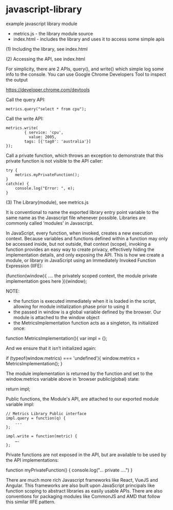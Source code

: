 # javascript-library
example javascript library module

* metrics.js  - the library module source
* index.html - includes the library and uses it to access some simple apis 

(1) Including the library, see index.html

<script src='metrics.js'></script>

(2) Accessing the API, see index.html

For simplicity, there are 2 APIs, query(), and write() which simple log some info to the console. You can use Google Chrome Developers Tool to inspect the output

https://developer.chrome.com/devtools

Call the query API:

	metrics.query("select * from cpu");
	
Call the write API:

	metrics.write(
			{ service: 'cpu', 
			  value: 2005, 
		  	tags: [{'tag0': 'australia'}]
	});

Call a private function, which throws an exception to demonstrate that this private function is not visible to the API caller:

	try {
		metrics.myPrivateFunction();
	}
	catch(e) {
		console.log("Error: ", e);
	}

(3) The Library(module), see metrics.js

It is conventional to name the exported library entry point variable to the same name as the Javascript file whenever possible. Libraries are commonly called ‘modules’ in Javascript.

In JavaScript, every function, when invoked, creates a new execution context. Because variables and functions defined within a function may only be accessed inside, but not outside, that context (scope), invoking a function provides an easy way to create privacy, effectively hiding the implementation details, and only exposing the API. This is how we create a module, or library in JavaScript using an Immediately Invoked Function Expression (IIFE):

(function(window){
…. the privately scoped context, the module private implementation goes here
})(window); 

NOTE:
* the function is executed immediately when it is loaded in the script, allowing for module initialization phase prior to using it 
* the passed in window is a global variable defined by the browser. Our module is attached to the window object
* the MetricsImplementation function acts as a singleton, its initialized once:

 function MetricsImplementation(){
    var impl = {};

And we ensure that it isn’t initialized again:

  if (typeof(window.metrics) === 'undefined'){
    window.metrics = MetricsImplementation();
  }

The module implementation is returned by the function and set to the window.metrics variable above in ‘browser public(global) state:

 return impl;

Public functions, the Module's API, are attached to our exported module variable impl:

    // Metrics Library Public interface 
    impl.query = function(q) {
		...
    };

    impl.write = function(metric) {
		….
    };

Private functions are not exposed in the API, but are available to be used by the API implementations:

 function myPrivateFunction() {
      console.log("... private ....")
    }

There are much more rich Javascript frameworks like React, VueJS and Angular. This frameworks are also built upon JavaScript principals like function scoping to abstract libraries as easily usable APIs. There are also conventions for packaging modules like CommonJS and AMD that follow this similar IIFE pattern.

